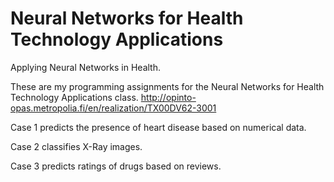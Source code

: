 # Neural Networks for Health Technology Applications
Applying Neural Networks in Health.

These are my programming assignments for the Neural Networks for Health Technology Applications class.
http://opinto-opas.metropolia.fi/en/realization/TX00DV62-3001

Case 1 predicts the presence of heart disease based on numerical data.

Case 2 classifies X-Ray images.

Case 3 predicts ratings of drugs based on reviews.
